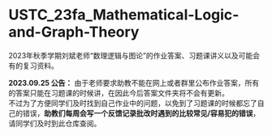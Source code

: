 # USTC_23fa_Mathematical-Logic-and-Graph-Theory
2023年秋季学期刘斌老师“数理逻辑与图论”的作业答案、习题课讲义以及可能会有的复习资料。  

**2023.09.25 公告：**
由于老师要求助教不能在网上或者群里公布作业答案，所有的答案只能在习题课的时候讲，在因此今后答案文件夹将不会有更新。  
不过为了方便同学们及时找到自己作业中的问题，以免到了习题课的时候都忘了自己的错误，**助教们每周会写一个反馈记录批改时遇到的比较常见/容易犯的错误**，请同学们及时到此仓库查阅。
